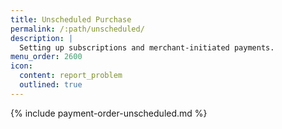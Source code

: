 ```yaml
---
title: Unscheduled Purchase
permalink: /:path/unscheduled/
description: |
  Setting up subscriptions and merchant-initiated payments.
menu_order: 2600
icon:
  content: report_problem
  outlined: true
---
```


{% include payment-order-unscheduled.md %}
